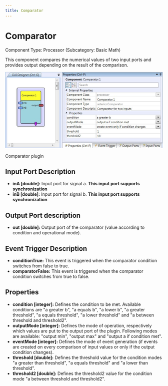 ```yaml
---
title: Comparator
---
```


# Comparator

Component Type: Processor (Subcategory: Basic Math)

This component compares the numerical values of two input ports and provides output depending on the result of the comparison.

![Screenshot: Comparator plugin](./img/comparator.jpg "Screenshot: Comparator plugin")

Comparator plugin

## Input Port Description

*   **inA \[double\]:** Input port for signal a. **This input port supports synchronization**
*   **inB \[double\]:** Input port for signal b. **This input port supports synchronization**

## Output Port description

*   **out \[double\]:** Output port of the comparator (value according to condition and operational mode).

## Event Trigger Description

*   **conditionTrue:** This event is triggered when the comparator condition switches from false to true.
*   **comparatorFalse:** This event is triggered when the comparator condition switches from true to false.

## Properties

*   **condition \[integer\]:** Defines the condition to be met. Available conditions are "a greater b", "a equals b", "a lower b", "a greater threshold", "a equals threshold", "a lower threshold" and "a between threshold and threshold2".
*   **outputMode \[integer\]:** Defines the mode of operation, respectively which values are put to the output port of the plugin. Following modes are available: "output min", "output max" and "output a if condition met".
*   **eventMode \[integer\]:** Defines the mode of event generation (if events are created on every comparison of input values or only if the output condition changes).
*   **threshold \[double\]:** Defines the threshold value for the condition modes "a greater than threshold", "a equals threshold" and "a lower than threshold".
*   **threshold2 \[double\]:** Defines the threshold2 value for the condition mode "a between threshold and threshold2".